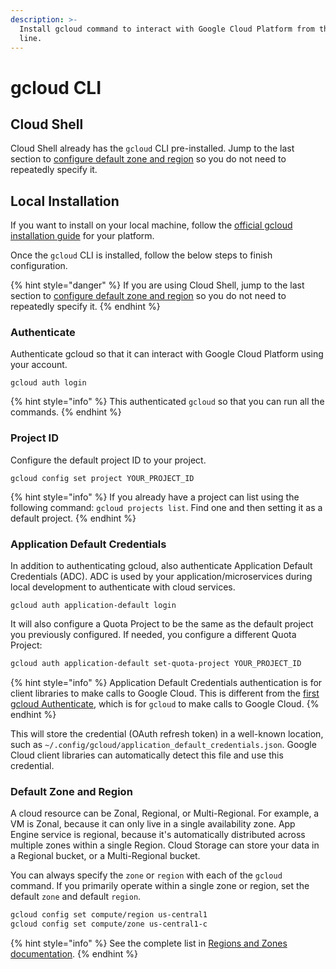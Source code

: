 ```yaml
---
description: >-
  Install gcloud command to interact with Google Cloud Platform from the command
  line.
---
```


# gcloud CLI

## Cloud Shell

Cloud Shell already has the `gcloud` CLI pre-installed. Jump to the last section to [configure default zone and region](gcloud-cli.md#default-zone-and-region) so you do not need to repeatedly specify it.

## Local Installation

If you want to install on your local machine, follow the [official gcloud installation guide](https://cloud.google.com/sdk/docs/downloads-interactive#linux) for your platform.

Once the `gcloud` CLI is installed, follow the below steps to finish configuration.

{% hint style="danger" %}
If you are using Cloud Shell, jump to the last section to [configure default zone and region](gcloud-cli.md#default-zone-and-region) so you do not need to repeatedly specify it.
{% endhint %}

### Authenticate

Authenticate gcloud so that it can interact with Google Cloud Platform using your account.

```text
gcloud auth login
```

{% hint style="info" %}
This authenticated `gcloud` so that you can run all the commands.
{% endhint %}

### Project ID

Configure the default project ID to your project.

```text
gcloud config set project YOUR_PROJECT_ID
```

{% hint style="info" %}
If you already have a project can list using the following command: `gcloud projects list`. Find one and then setting it as a default project.
{% endhint %}

### Application Default Credentials

In addition to authenticating gcloud, also authenticate Application Default Credentials \(ADC\). ADC is used by your application/microservices during local development to authenticate with cloud services.

```text
gcloud auth application-default login
```

It will also configure a Quota Project to be the same as the default project you previously configured. If needed, you configure a different Quota Project:

```bash
gcloud auth application-default set-quota-project YOUR_PROJECT_ID
```

{% hint style="info" %}
Application Default Credentials authentication is for client libraries to make calls to Google Cloud. This is different from the [first gcloud Authenticate](gcloud-cli.md#authenticate), which is for `gcloud` to make calls to Google Cloud.
{% endhint %}

This will store the credential \(OAuth refresh token\) in a well-known location, such as `~/.config/gcloud/application_default_credentials.json`. Google Cloud client libraries can automatically detect this file and use this credential.

### Default Zone and Region

A cloud resource can be Zonal, Regional, or Multi-Regional. For example, a VM is Zonal, because it can only live in a single availability zone. App Engine service is regional, because it's automatically distributed across multiple zones within a single Region.  Cloud Storage can store your data in a Regional bucket, or a Multi-Regional bucket.

You can always specify the `zone` or `region` with each of the `gcloud` command. If you primarily operate within a single zone or region, set the default `zone` and default `region`.

```bash
gcloud config set compute/region us-central1
gcloud config set compute/zone us-central1-c
```

{% hint style="info" %}
See the complete list in [Regions and Zones documentation](https://cloud.google.com/compute/docs/regions-zones).
{% endhint %}

